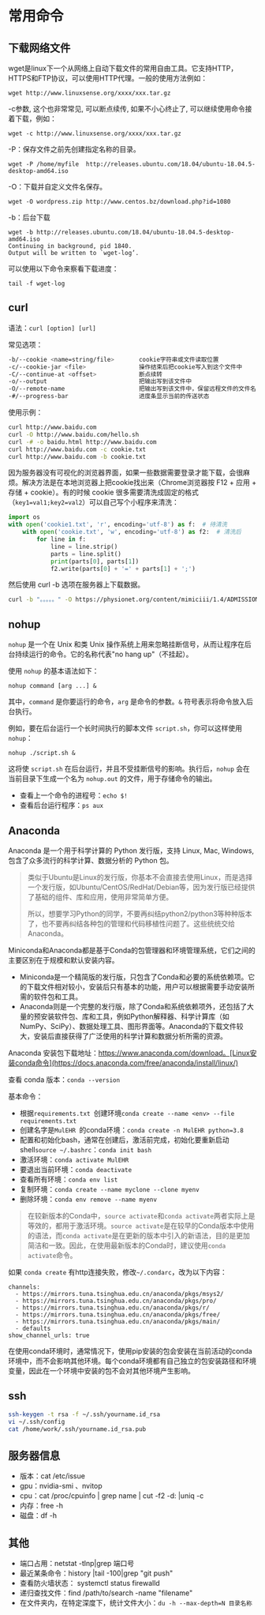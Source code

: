 # 常用命令

## 下载网络文件

wget是linux下一个从网络上自动下载文件的常用自由工具。它支持HTTP，HTTPS和FTP协议，可以使用HTTP代理。一般的使用方法例如：

```shell
wget http://www.linuxsense.org/xxxx/xxx.tar.gz
```

-c参数, 这个也非常常见, 可以断点续传, 如果不小心终止了, 可以继续使用命令接着下载，例如：

```shell
wget -c http://www.linuxsense.org/xxxx/xxx.tar.gz
```

-P：保存文件之前先创建指定名称的目录。

```shell
wget -P /home/myfile  http://releases.ubuntu.com/18.04/ubuntu-18.04.5-desktop-amd64.iso
```

-O：下载并自定义文件名保存。

```shell
wget -O wordpress.zip http://www.centos.bz/download.php?id=1080 
```

-b：后台下载

```shell
wget -b http://releases.ubuntu.com/18.04/ubuntu-18.04.5-desktop-amd64.iso
Continuing in background, pid 1840. 
Output will be written to `wget-log’. 
```

可以使用以下命令来察看下载进度：

```shell
tail -f wget-log
```

## curl

语法：`curl [option] [url]`

常见选项：

```bash
-b/--cookie <name=string/file>    	 cookie字符串或文件读取位置
-c/--cookie-jar <file>               操作结束后把cookie写入到这个文件中
-C/--continue-at <offset>            断点续转
-o/--output                          把输出写到该文件中
-O/--remote-name                     把输出写到该文件中，保留远程文件的文件名
-#/--progress-bar                    进度条显示当前的传送状态
```

使用示例：

```bash
curl http://www.baidu.com
curl -O http://www.baidu.com/hello.sh
curl -# -o baidu.html http://www.baidu.com
curl http://www.baidu.com -c cookie.txt
curl http://www.baidu.com -b cookie.txt
```

因为服务器没有可视化的浏览器界面，如果一些数据需要登录才能下载，会很麻烦。解决方法是在本地浏览器上把cookie找出来（Chrome浏览器按 F12 + 应用 + 存储 + cookie）。有的时候 cookie 很多需要清洗成固定的格式（`key1=val1;key2=val2`）可以自己写个小程序来清洗：

```python
import os
with open('cookie1.txt', 'r', encoding='utf-8') as f:  # 待清洗
    with open('cookie.txt', 'w', encoding='utf-8') as f2:  # 清洗后
        for line in f:
            line = line.strip()
            parts = line.split()
            print(parts[0], parts[1])
            f2.write(parts[0] + '=' + parts[1] + ';')
```

然后使用 curl -b 选项在服务器上下载数据。

```bash
curl -b "。。。。。" -O https://physionet.org/content/mimiciii/1.4/ADMISSIONS.csv.gz -#
```

## nohup

`nohup` 是一个在 Unix 和类 Unix 操作系统上用来忽略挂断信号，从而让程序在后台持续运行的命令。它的名称代表"no hang up"（不挂起）。

使用 `nohup` 的基本语法如下：

```
nohup command [arg ...] &
```

其中，`command` 是你要运行的命令，`arg` 是命令的参数。`&` 符号表示将命令放入后台执行。

例如，要在后台运行一个长时间执行的脚本文件 `script.sh`，你可以这样使用 `nohup`：

```
nohup ./script.sh &
```

这将使 `script.sh` 在后台运行，并且不受挂断信号的影响。执行后，`nohup` 会在当前目录下生成一个名为 `nohup.out` 的文件，用于存储命令的输出。

- 查看上一个命令的进程号：`echo $!`
- 查看后台运行程序：`ps aux`

## Anaconda 

Anaconda 是一个用于科学计算的 Python 发行版，支持 Linux, Mac, Windows, 包含了众多流行的科学计算、数据分析的 Python 包。

> 类似于Ubuntu是Linux的发行版，你基本不会直接去使用Linux，而是选择一个发行版，如Ubuntu/CentOS/RedHat/Debian等，因为发行版已经提供了基础的组件、库和应用，使用非常简单方便。
>
> 所以，想要学习Python的同学，不要再纠结python2/python3等种种版本了，也不要再纠结各种包的管理和代码移植性问题了。这些统统交给Anaconda。

Miniconda和Anaconda都是基于Conda的包管理器和环境管理系统，它们之间的主要区别在于规模和默认安装内容。

- Miniconda是一个精简版的发行版，只包含了Conda和必要的系统依赖项。它的下载文件相对较小，安装后只有基本的功能，用户可以根据需要手动安装所需的软件包和工具。
- Anaconda则是一个完整的发行版，除了Conda和系统依赖项外，还包括了大量的预安装软件包、库和工具，例如Python解释器、科学计算库（如NumPy、SciPy）、数据处理工具、图形界面等。Anaconda的下载文件较大，安装后直接获得了广泛使用的科学计算和数据分析所需的资源。

Anaconda 安装包下载地址：https://www.anaconda.com/download。[Linux安装conda命令](https://docs.anaconda.com/free/anaconda/install/linux/)

查看 conda 版本：`conda --version`

基本命令：

- 根据`requirements.txt `创建环境`conda create --name <env> --file requirements.txt`
- 创建名字是`MulEHR `的conda环境：`conda create -n MulEHR python=3.8`
- 配置和初始化bash，通常在创建后，激活前完成，初始化要重新启动shell`source ~/.bashrc`：`conda init bash`
- 激活环境：`conda activate MulEHR `
- 要退出当前环境：`conda deactivate`
- 查看所有环境：`conda env list`
- 复制环境：`conda create --name myclone --clone myenv`
- 删除环境：`conda env remove --name myenv`

> 在较新版本的Conda中，`source activate`和`conda activate`两者实际上是等效的，都用于激活环境。`source activate`是在较早的Conda版本中使用的语法，而`conda activate`是在更新的版本中引入的新语法，目的是更加简洁和一致。因此，在使用最新版本的Conda时，建议使用`conda activate`命令。

如果 `conda create` 有http连接失败，修改`~/.condarc`，改为以下内容：

```
channels:
  - https://mirrors.tuna.tsinghua.edu.cn/anaconda/pkgs/msys2/
  - https://mirrors.tuna.tsinghua.edu.cn/anaconda/pkgs/pro/
  - https://mirrors.tuna.tsinghua.edu.cn/anaconda/pkgs/r/
  - https://mirrors.tuna.tsinghua.edu.cn/anaconda/pkgs/free/
  - https://mirrors.tuna.tsinghua.edu.cn/anaconda/pkgs/main/
  - defaults
show_channel_urls: true
```

在使用conda环境时，通常情况下，使用pip安装的包会安装在当前活动的conda环境中，而不会影响其他环境。每个conda环境都有自己独立的包安装路径和环境变量，因此在一个环境中安装的包不会对其他环境产生影响。

## ssh

```bash
ssh-keygen -t rsa -f ~/.ssh/yourname.id_rsa
vi ~/.ssh/config
cat /home/work/.ssh/yourname.id_rsa.pub
```

## 服务器信息

- 版本：cat /etc/issue 
- gpu：nvidia-smi 、nvitop
- cpu：cat /proc/cpuinfo | grep name | cut -f2 -d: |uniq -c 
- 内存：free -h 
- 磁盘：df -h 

## 其他

- 端口占用：netstat -tlnp|grep 端口号 
- 最近某条命令：history |tail -100|grep "git push" 
- 查看防火墙状态： systemctl status firewalld 
- 递归查找文件：find /path/to/search -name "filename"
- 在文件夹内，在特定深度下，统计文件大小：`du -h --max-depth=N 目录名称`

